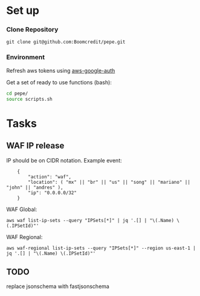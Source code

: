 # Set up

### Clone Repository

```
git clone git@github.com:Boomcredit/pepe.git
```

### Environment

Refresh aws tokens using [aws-google-auth](https://github.com/Boomcredit/boomcredit-devops/wiki/Sign-in-to-AWS-using-GSuite-credentials)

Get a set of ready to use functions (bash):
```bash
cd pepe/
source scripts.sh
```

# Tasks

## WAF IP release

IP should be on CIDR notation. Example event:
```
    {
        "action": "waf",
        "location": ( "mx" || "br" || "us" || "song" || "mariano" || "john" || "andres" ),
        "ip": "0.0.0.0/32" 
    }

```

WAF Global: 

`aws waf list-ip-sets --query "IPSets[*]" | jq '.[] | "\(.Name) \(.IPSetId)"'`

WAF Regional: 

`aws waf-regional list-ip-sets --query "IPSets[*]" --region us-east-1 | jq '.[] | "\(.Name) \(.IPSetId)"'`

## TODO

replace jsonschema with fastjsonschema